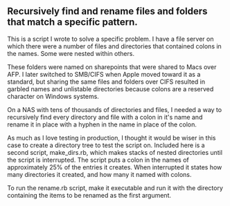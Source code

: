 Recursively find and rename files and folders that match a specific pattern.
-------------------------------------------------------------------------------

This is a script I wrote to solve a specific problem. I have a file server on which there were a number of files and directories that contained colons in the names. Some were nested within others. 

These folders were named on sharepoints that were shared to Macs over AFP. I later switched to SMB/CIFS when Apple moved toward it as a standard, but sharing the same files and folders over CIFS resulted in garbled names and unlistable directories because colons are a reserved character on Windows systems. 

On a NAS with tens of thousands of directories and files, I needed a way to recursively find every directory and file with a colon in it's name and rename it in place with a hyphen in the name in place of the colon.

As much as I love testing in production, I thought it would be wiser in this case to create a directory tree to test the script on. Included here is a second script, make_dirs.rb, which makes stacks of nested directories until the script is interrupted. The script puts a colon in the names of approximately 25% of the entries it creates.  When interrupted it states how many directories it created, and how many it named with colons.

To run the rename.rb script, make it executable and run it with the directory containing the items to be renamed as the first argument.

